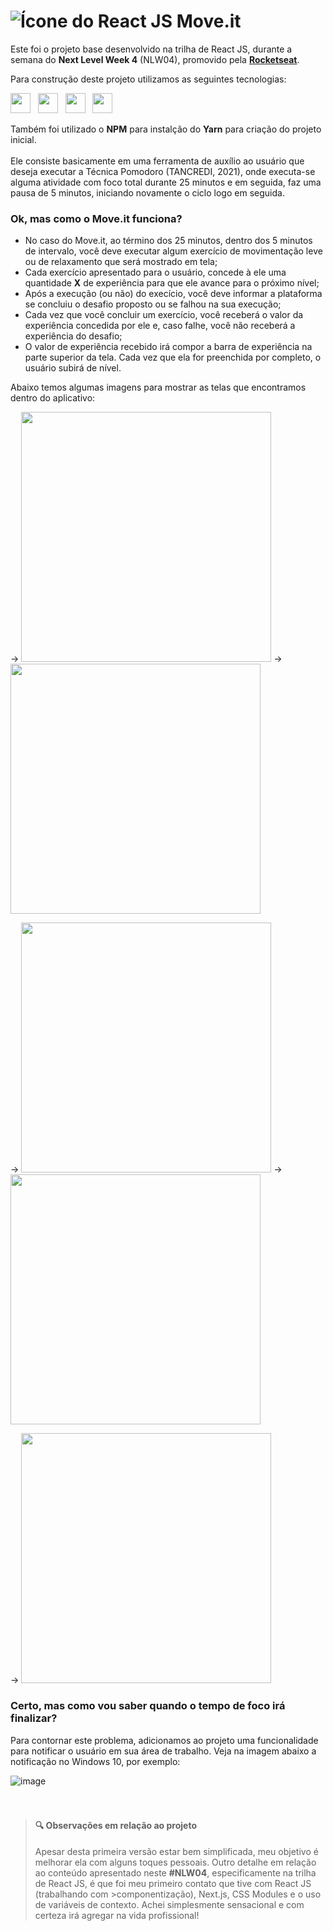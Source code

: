 # ![Ícone do React JS](https://user-images.githubusercontent.com/50239444/109434454-34d09c80-79f4-11eb-86b9-fe6a5a2172f7.png) Move.it

Este foi o projeto base desenvolvido na trilha de React JS, durante a semana do **Next Level Week 4** (NLW04), promovido pela [**Rocketseat**](https://rocketseat.com.br/).

Para construção deste projeto utilizamos as seguintes tecnologias:


<img src="https://user-images.githubusercontent.com/50239444/109435198-12408280-79f8-11eb-91a4-62776a456b06.png" width="32px" />&nbsp;&nbsp;&nbsp;<img src="https://user-images.githubusercontent.com/50239444/109435200-12d91900-79f8-11eb-9fcd-db237c28c72d.png" width="32px" />&nbsp;&nbsp;&nbsp;<img src="https://user-images.githubusercontent.com/50239444/109435201-1371af80-79f8-11eb-8920-c80c79a86bbe.png" width="32px" />&nbsp;&nbsp;&nbsp;<img src="https://user-images.githubusercontent.com/50239444/109435202-1371af80-79f8-11eb-9763-cc2fb8f2b236.png" width="32px" />

Também foi utilizado o **NPM** para instalção do **Yarn** para criação do projeto inicial.
<br/><br/>
Ele consiste basicamente em uma ferramenta de auxílio ao usuário que deseja executar a Técnica Pomodoro (TANCREDI, 2021), onde executa-se alguma atividade com foco total durante 25 minutos e em seguida, faz uma pausa de 5 minutos, iniciando novamente o ciclo logo em seguida.

### Ok, mas como o Move.it funciona?
* No caso do Move.it, ao término dos 25 minutos, dentro dos 5 minutos de intervalo, você deve executar algum exercício de movimentação leve ou de relaxamento que será mostrado em tela;
* Cada exercício apresentado para o usuário, concede à ele uma quantidade **X** de experiência para que ele avance para o próximo nível;
* Após a execução (ou não) do execício, você deve informar a plataforma se concluiu o desafio proposto ou se falhou na sua execução;
* Cada vez que você concluir um exercício, você receberá o valor da experiência concedida por ele e, caso falhe, você não receberá a experiência do desafio;
* O valor de experiência recebido irá compor a barra de experiência na parte superior da tela. Cada vez que ela for preenchida por completo, o usuário subirá de nível.

Abaixo temos algumas imagens para mostrar as telas que encontramos dentro do aplicativo:

-> <img src="https://user-images.githubusercontent.com/50239444/109434575-b3c5d500-79f4-11eb-8d54-449966733cde.png" width="400px" /> -> <img src="https://user-images.githubusercontent.com/50239444/109434600-d6f08480-79f4-11eb-9e04-7cb6ee63eee0.png" width="400px" />

-> <img src="https://user-images.githubusercontent.com/50239444/109434618-ed96db80-79f4-11eb-86cf-85bd1c69a8d5.png" width="400px" /> -> <img src="https://user-images.githubusercontent.com/50239444/109434634-ff787e80-79f4-11eb-976c-978f7dcc7d35.png" width="400px" />

-> <img src="https://user-images.githubusercontent.com/50239444/109434650-14eda880-79f5-11eb-9a0f-34deb1122a76.png" width="400px" />

### Certo, mas como vou saber quando o tempo de foco irá finalizar?

Para contornar este problema, adicionamos ao projeto uma funcionalidade para notificar o usuário em sua área de trabalho. Veja na imagem abaixo a notificação no Windows 10, por exemplo:

![image](https://user-images.githubusercontent.com/50239444/109435009-db1da180-79f6-11eb-9a73-baaa0fe2abc9.png)
<br />
<br />
<br />
>#### :mag: Observações em relação ao projeto
>
>Apesar desta primeira versão estar bem simplificada, meu objetivo é melhorar ela com alguns toques pessoais.
>Outro detalhe em relação ao conteúdo apresentado neste **#NLW04**, especificamente na trilha de React JS, é que foi meu primeiro contato que tive com React JS (trabalhando com >componentização), Next.js, CSS Modules e o uso de variáveis de contexto. Achei simplesmente sensacional e com certeza irá agregar na vida profissional!
